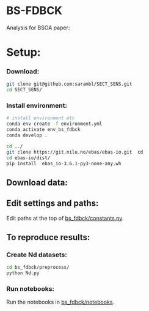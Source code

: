 # BS-FDBCK
Analysis for BSOA paper:


# Setup:
### Download:
```bash
git clone git@github.com:sarambl/SECT_SENS.git 
cd SECT_SENS/
```


### Install environment: 
```bash
# install environment etc
conda env create -f environment.yml
conda activate env_bs_fdbck
conda develop .

cd ../
git clone https://git.nilu.no/ebas/ebas-io.git  cd
cd ebas-io/dist/
pip install  ebas_io-3.6.1-py3-none-any.wh


```

## Download data:


## Edit settings and paths: 
Edit paths at the top of [bs_fdbck/constants.py](bs_fdbck/constants.py). 


##


## To reproduce results:
### Create Nd datasets:
```bash
cd bs_fdbck/preprocess/
python Nd.py

```

### Run notebooks:
Run the notebooks in [bs_fdbck/notebooks](bs_fdbck/notebooks).